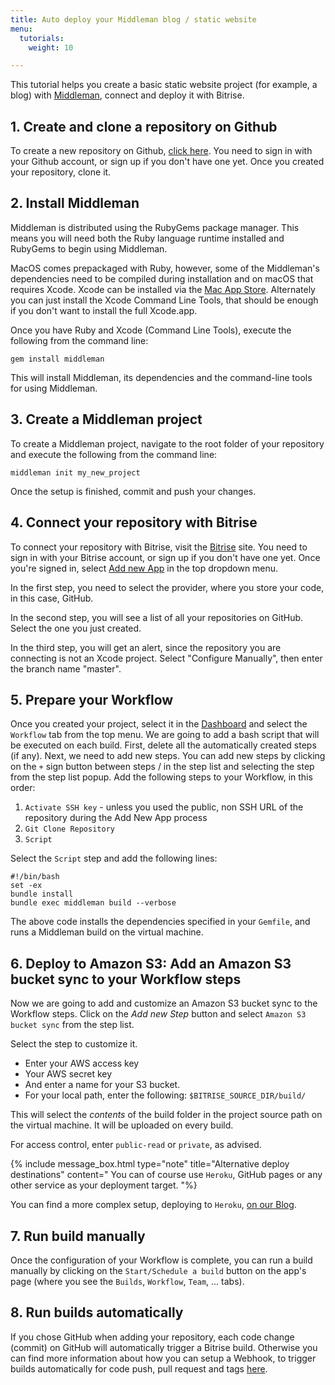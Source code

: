 ```yaml
---
title: Auto deploy your Middleman blog / static website
menu:
  tutorials:
    weight: 10

---
```

This tutorial helps you create a basic static website project (for example, a blog) with [Middleman](https://middlemanapp.com/),
connect and deploy it with Bitrise.

## 1. Create and clone a repository on Github

To create a new repository on Github, [click here](https://github.com/repositories/new).
You need to sign in with your Github account, or sign up if you don't have one yet.
Once you created your repository, clone it.

## 2. Install Middleman

Middleman is distributed using the RubyGems package manager.
This means you will need both the Ruby language runtime installed and RubyGems to begin using Middleman.

MacOS comes prepackaged with Ruby, however, some of the Middleman's dependencies need to be compiled
during installation and on macOS that requires Xcode.
Xcode can be installed via the [Mac App Store](http://itunes.apple.com/us/app/xcode/id497799835?ls=1&mt=12).
Alternately you can just install the Xcode Command Line Tools, that should be enough
if you don't want to install the full Xcode.app.

Once you have Ruby and Xcode (Command Line Tools), execute the following from the command line:

    gem install middleman

This will install Middleman, its dependencies and the command-line tools for using Middleman.

## 3. Create a Middleman project

To create a Middleman project, navigate to the root folder of your repository and execute the following from the command line:

    middleman init my_new_project

Once the setup is finished, commit and push your changes.

## 4. Connect your repository with Bitrise

To connect your repository with Bitrise, visit the [Bitrise](https://www.bitrise.io/) site.
You need to sign in with your Bitrise account, or sign up if you don't have one yet.
Once you're signed in, select [Add new App](https://www.bitrise.io/apps/add) in the top dropdown menu.

In the first step, you need to select the provider, where you store your code, in this case, GitHub.

In the second step, you will see a list of all your repositories on GitHub. Select the one you just created.

In the third step, you will get an alert, since the repository you are connecting is not an Xcode project.
Select "Configure Manually", then enter the branch name "master".

## 5. Prepare your Workflow

Once you created your project, select it in the [Dashboard](https://www.bitrise.io/dashboard)
and select the `Workflow` tab from the top menu.
We are going to add a bash script that will be executed on each build.
First, delete all the automatically created steps (if any).
Next, we need to add new steps.
You can add new steps by clicking on the `+` sign button between steps / in the step list and selecting the step
from the step list popup. Add the following steps to your Workflow, in this order:

1. `Activate SSH key` - unless you used the public, non SSH URL of the repository during the Add New App process
2. `Git Clone Repository`
3. `Script`

Select the `Script` step and add the following lines:

    #!/bin/bash
    set -ex
    bundle install
    bundle exec middleman build --verbose

The above code installs the dependencies specified in your `Gemfile`, and runs a Middleman build on the virtual machine.

## 6. Deploy to Amazon S3: Add an Amazon S3 bucket sync to your Workflow steps

Now we are going to add and customize an Amazon S3 bucket sync to the Workflow steps.
Click on the _Add new Step_ button and select `Amazon S3 bucket sync` from the step list.

Select the step to customize it.

* Enter your AWS access key
* Your AWS secret key
* And enter a name for your S3 bucket.
* For your local path, enter the following: `$BITRISE_SOURCE_DIR/build/`

This will select the _contents_ of the build folder in the project source path on the virtual machine.
It will be uploaded on every build.

For access control, enter `public-read` or `private`, as advised.

{% include message_box.html type="note" title="Alternative deploy destinations" content="
You can of course use `Heroku`, GitHub pages or any other service as your deployment target.
"%}

You can find a more complex setup, deploying to `Heroku`,
[on our Blog](http://blog.bitrise.io/2016/04/29/hooking-up-a-middleman-project-to-deploy-a-static-site-to-heroku-with-bitrise.html).

## 7. Run build manually

Once the configuration of your Workflow is complete,
you can run a build manually by clicking on the `Start/Schedule a build` button on the app's page (where you see the
`Builds`, `Workflow`, `Team`, ... tabs).

## 8. Run builds automatically

If you chose GitHub when adding your repository, each code change (commit) on GitHub will automatically trigger a Bitrise build.
Otherwise you can find more information about how you can setup a Webhook, to trigger builds
automatically for code push, pull request and tags [here](/webhooks/).